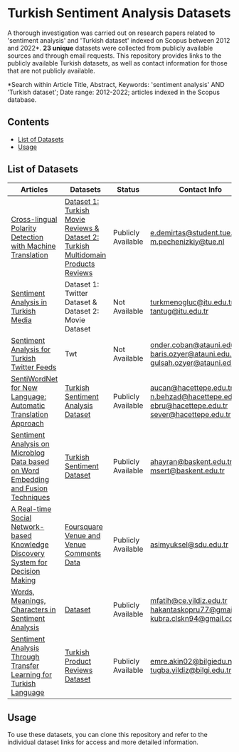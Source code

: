 # Turkish Sentiment Analysis Datasets

A thorough investigation was carried out on research papers related to 'sentiment analysis' and 'Turkish dataset' indexed on Scopus between 2012 and 2022*. **23 unique** datasets were collected from publicly available sources and through email requests. This repository provides links to the publicly available Turkish datasets, as well as contact information for those that are not publicly available.

*Search within Article Title, Abstract, Keywords: 'sentiment analysis' AND 'Turkish dataset'; Date range: 2012-2022; articles indexed in the Scopus database.

## Contents

- [List of Datasets](#list-of-datasets)
- [Usage](#usage)

## List of Datasets

| Articles     | Datasets           | Status      | Contact Info |
| ------------------ | ---------------------- | ----------------- | --- |
| [Cross-lingual Polarity Detection with Machine Translation](https://dl.acm.org/doi/pdf/10.1145/2502069.2502078?casa_token=RpBnOZk_7IEAAAAA:zxehldkECOfZPAr83Mdys0EZxSpQgKMYzhiiCzhKc1sFRH8dcXnqfr6QecAK_vZZAP6mzMB-TeHU)    | [Dataset 1: Turkish Movie Reviews & Dataset 2: Turkish Multidomain Products Reviews](https://www.win.tue.nl/~mpechen/projects/smm/#Datasets) | Publicly Available | e.demirtas@student.tue.nl m.pechenizkiy@tue.nl|
| [Sentiment Analysis in Turkish Media](https://d1wqtxts1xzle7.cloudfront.net/108813139/download_jsessionid_00E6A9E756589AC939F407A7F15D5AA8-libre.pdf?1702374670=&response-content-disposition=inline%3B+filename%3DSentiment_Analysis_in_Turkish_Media.pdf&Expires=1718288020&Signature=hIs~pjmOQj8v3IZhG~8a2hcBwBJZUOdzHJkj6T6ymw5sl865l64yuL0i5fmMRDm3~VL5PNvFAl3FFrDNKSiTD1PW3r3hbcZVyV-hfvghAuGl5kvgxMKzmt0Xjkzn35QlQfnWNm~pzA~mF6kbTx2KHJhWTrWiwd-m2vx-eSSoGCQjxkJKxBu5nZ-fauaKes3MWNfVqrp1y1DZRZJBOLP71phdfHXeDWGVBPbjZfdbrrwRgKXwLt2K4rhHIsJDKnfwQQ19WyqdUyGEJd4gAHZ~qybJcN6kCcGFzbgjjiLOw~81Rg2rLGqFqwdbRz0sY77n~jzb6s9vliXRwgoF35GBIQ__&Key-Pair-Id=APKAJLOHF5GGSLRBV4ZA) | Dataset 1: Twitter Dataset & Dataset 2: Movie Dataset | Not Available | turkmenogluc@itu.edu.tr tantug@itu.edu.tr |
| [Sentiment Analysis for Turkish Twitter Feeds](https://ieeexplore.ieee.org/stamp/stamp.jsp?arnumber=7130362&casa_token=vmqnO6gQ10cAAAAA:b9WagYcf23lutBy5cRr_osVl2blL418bpKYYgA_X_t1J2Td70uXciUzPJp1umnSEA5Iu9rEX-w&tag=1)| Twt | Not Available | onder.coban@atauni.edu.tr baris.ozyer@atauni.edu.tr gulsah.ozyer@atauni.edu.tr|
| [SentiWordNet for New Language: Automatic Translation Approach](https://d1wqtxts1xzle7.cloudfront.net/65130268/07907484-libre.pdf?1607414911=&response-content-disposition=inline%3B+filename%3DSentiWordNet_for_New_Language_Automatic.pdf&Expires=1718805097&Signature=ezUBmNpJ6-fXT2dhe9OEn338g1YiMFwsptGvwQy4z~G6n-Es-rev7gUQxk-r8RyqMIKRXW0WJoWHlwmSZIF7hPE8BQhtTRzFeePYimrU9U7KPXb9fNSwh6QuXeTfTpk1c~nw~WY9PsajEw3sO2q10euvH4fym5cXRubk6uVP2wUmVhsCu-j-iqE80v66i4ihS75lQcifgciyYfVisyew6nC5MbYz9mz~7N2OufbdzAO1Hq~gZZlZIR1q3dIXB16BQJpmXpdqtNDR5vNRERpcWxjNfP3ffGi0ISVddPHKphiEj9OWx2C3gymx28b1jCpDVX8mFvPQM5X3E2c5CRpcYw__&Key-Pair-Id=APKAJLOHF5GGSLRBV4ZA)| [Turkish Sentiment Analysis Dataset](http://humirapps.cs.hacettepe.edu.tr/tsad.aspx) | Publicly Available | aucan@hacettepe.edu.tr n.behzad@hacettepe.edu.tr ebru@hacettepe.edu.tr sever@hacettepe.edu.tr |
| [Sentiment Analysis on Microblog Data based on Word Embedding and Fusion Techniques](https://ieeexplore.ieee.org/stamp/stamp.jsp?tp=&arnumber=7960519) | [Turkish Sentiment Dataset](https://www.baskent.edu.tr/~msert/research/datasets/SentimentDatasetTR.html) | Publicly Available | ahayran@baskent.edu.tr msert@baskent.edu.tr |
| [A Real-time Social Network-based Knowledge Discovery System for Decision Making](https://hrcak.srce.hr/file/328239) | [Foursquare Venue and Venue Comments Data](https://data.mendeley.com/datasets/29tbvvwkdp/2) | Publicly Available | asimyuksel@sdu.edu.tr |
| [Words, Meanings, Characters in Sentiment Analysis](https://ieeexplore.ieee.org/stamp/stamp.jsp?tp=&arnumber=8554037) | [Dataset](https://github.com/mfatihamasyali/sentiment_deep_or_classical) | Publicly Available | mfatih@ce.yildiz.edu.tr hakantaskopru77@gmail.com kubra.clskn94@gmail.com | 
| [Sentiment Analysis Through Transfer Learning for Turkish Language](https://ieeexplore.ieee.org/stamp/stamp.jsp?arnumber=8778305&casa_token=XDgXfdiAdz8AAAAA:e3h6HWTt92lPs9GOtCXjZQWOFYPI2bHzxPNgoxTLxzpKJCIs7MPp-8OkQYhzLaogbgpIJ2_FaQ) | [Turkish Product Reviews Dataset](https://github.com/fthbrmnby/turkish-text-data) | Publicly Available | emre.akin02@bilgiedu.net tugba.yildiz@bilgi.edu.tr |

## Usage

To use these datasets, you can clone this repository and refer to the individual dataset links for access and more detailed information.


